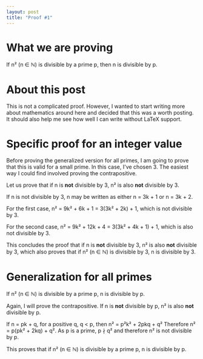 ```yaml
---
layout: post
title: "Proof #1"
---
```


# What we are proving

If n² (n ∈ ℕ) is divisible by a prime p, then n is divisible by p.

# About this post

This is not a complicated proof. However, I wanted to start writing more about
mathematics around here and decided that this was a worth posting. It should
also help me see how well I can write without LaTeX support.

# Specific proof for an integer value

Before proving the generalized version for all primes, I am going to prove that
this is valid for a small prime. In this case, I've chosen 3. The easiest way I
could find involved proving the contrapositive.

Let us prove that if n is **not** divisible by 3, n² is also **not** divisible
by 3.

If n is not divisible by 3, n may be written as either n = 3k + 1 or n = 3k + 2.

For the first case, n² = 9k² + 6k + 1 = 3(3k² + 2k) + 1, which is not divisible
by 3.

For the second case, n² = 9k² + 12k + 4 = 3(3k² + 4k + 1) + 1, which is also not
divisible by 3. 

This concludes the proof that if n is **not** divisible by 3, n² is also **not**
divisible by 3, which also proves that if n² (n ∈ ℕ) is divisible by 3, n is
divisible by 3.

# Generalization for all primes

If n² (n ∈ ℕ) is divisible by a prime p, n is divisible by p.

Again, I will prove the contrapositive. If n is **not** divisible by p, n² is
also **not** divisible by p.

If n = pk + q, for a positive q, q < p, then n² = p²k² + 2pkq + q²
Therefore n² = p(pk² + 2kq) + q². As p is a prime, p ∤ q² and therefore n² is
not divisible by p.

This proves that  if n² (n ∈ ℕ) is divisible by a prime p, n is divisible by p.
